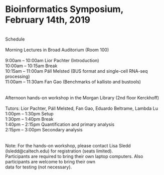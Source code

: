 # Bioinformatics Symposium, February 14th, 2019

<br>
Schedule<br>
<br>
Morning Lectures in Broad Auditorium (Room 100) <br>
<br>
9:00am – 10:00am	Lior Pachter (Introduction) <br>
10:00am – 10:15am	Break <br>
10:15am – 11:00am	Páll Melsted (BUS format and single-cell RNA-seq processing) <br>
11:00am – 11:30am	Fan Gao (Benchmarks of kallisto and bustools) <br>
<br>
<br>
Afternoon hands-on workshop in the Morgan Library (2nd floor Kerckhoff) <br>
<br>
Tutors: Lior Pachter, Páll Melsted, Fan Gao, Eduardo Beltrame, Lambda Lu <br>
1:00pm – 1:30pm	Setup <br>
1:30pm – 1:40pm	Break <br>
1:40pm – 2:15pm	Quantification and primary analysis <br>
2:15pm – 3:00pm	Secondary analysis <br>
<br>
<br>
Note: For the hands-on workshop, please contact Lisa Sledd (lsledd@caltech.edu) for registration (seats limited). <br>
Participants are required to bring their own laptop computers. Also participants are welcome to bring their own <br>
data for testing (not necessary). <br>
